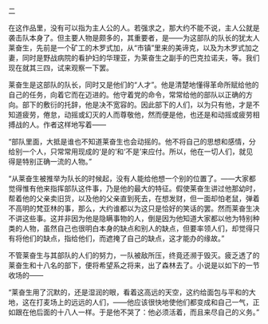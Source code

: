 二

  

在这作品里，没有可以指为主人公的人。若强求之，那大约不能不说，主人公就是袭击队本身了。但主要人物是颇多的，其重要者，是——为这部队的队长的犹太人莱奋生，先前是一个矿工的木罗式加，从“市镇”里来的美谛克，以及为木罗式加之妻，同时是野战病院的看护妇的华理亚，为莱奋生之副手的巴克拉诺夫，等。我们现在就其三四，试来观察一下罢。

莱奋生是这部队的队长，同时又是他们的“人才”。他是清楚地懂得革命所赋给他的自己的任务，向着它而在迈进的。他守着党的命令，常常给他的部队以正确的方向。部下的敷衍的托辞，他是决不宽容的。因此部下的人们，以为只有他，才是不知道疲劳，倦怠，动摇或幻灭的人而尊敬他，然而便是他，也还是和动摇或疲劳相搏战的人。作者这样地写着——

“部队里面，大抵是谁也不知道莱奋生也会动摇的。他不将自己的思想和感情，分给别一个人，只常常用现成的‘是的’和‘不是’来应付。所以，他在一切人们，就见得是特别正确一流的人物。”

“从莱奋生被推举为队长的时候起，没有人能给他想一个别的位置了。——大家都觉得惟有他来指挥部队这件事，乃是他的最大的特征。假使莱奋生讲过他那幼时，帮着他的父亲卖旧货，以及他的父亲直到死去，在想发财，但一面却怕老鼠，弹着不高明的梵亚林的事，那么，大约谁都以为这只是恰好的笑话的罢。然而莱奋生决不讲这些事。这并非因为他是隐瞒事物的人，倒是因为他知道大家都以他为特别种类的人物，虽然自己也很明白本身的缺点和别人的缺点，但要率领人们，却觉得只有将他们的缺点，指给他们，而遮掩了自己的缺点，这才能办的缘故。”

不管莱奋生与其部队的人们的努力，一队被敌所压，终竟还濒于毁灭。疲乏透了的莱奋生和十八名的部下，便将希望系之将来，出了森林去了。小说是以如下的一节收场的——

“莱奋生用了沉默的，还是湿润的眼，看着这高远的天空，这约给面包与平和的大地，这在打麦场上的远远的人们，——他应该很快地使他们都变成和自己一气，正如跟在他后面的十八人一样。于是他不哭了：他必须活着，而且来尽自己的义务。”